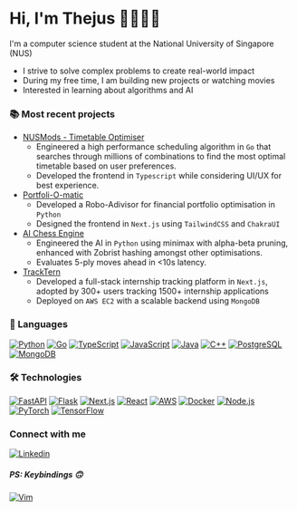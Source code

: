 # Hi, I'm Thejus 👾🧑🏾‍💻

I'm a computer science student at the National University of Singapore (NUS)
- I strive to solve complex problems to create real-world impact
- During my free time, I am building new projects or watching movies
- Interested in learning about algorithms and AI

### 📚 Most recent projects
- [NUSMods - Timetable Optimiser](https://github.com/nusmodifications/nusmods/tree/master/website/api/optimiser)
  - Engineered a high performance scheduling algorithm in `Go` that searches through millions of combinations to find the most optimal timetable based on user preferences.
  - Developed the frontend in `Typescript` while considering UI/UX for best experience.
- [Portfoli-O-matic](https://github.com/thejus03/PortfoliOmatic)
  - Developed a Robo-Adivisor for financial portfolio optimisation in `Python`
  - Designed the frontend in `Next.js` using `TailwindCSS` and `ChakraUI`
- [AI Chess Engine](https://github.com/thejus03/ChessAI)
  - Engineered the AI in `Python` using minimax with alpha-beta pruning, enhanced with Zobrist hashing amongst other optimisations.
  - Evaluates 5-ply moves ahead in <10s latency.
- [TrackTern](https://tracktern.com)
  - Developed a full-stack internship tracking platform in `Next.js`, adopted by 300+ users tracking 1500+ internship applications
  - Deployed on `AWS EC2` with a scalable backend using `MongoDB`

### 📖 Languages
[![Python](https://skillicons.dev/icons?i=python)](https://python.org)
[![Go](https://skillicons.dev/icons?i=go)](https://golang.org)
[![TypeScript](https://skillicons.dev/icons?i=ts)](https://typescriptlang.org)
[![JavaScript](https://skillicons.dev/icons?i=js)](https://developer.mozilla.org/en-US/docs/Web/JavaScript)
[![Java](https://skillicons.dev/icons?i=java)](https://java.com)
[![C++](https://skillicons.dev/icons?i=cpp)](https://cplusplus.com)
[![PostgreSQL](https://skillicons.dev/icons?i=postgres)](https://postgresql.org)
[![MongoDB](https://skillicons.dev/icons?i=mongodb)](https://mongodb.com)

### 🛠️ Technologies
[![FastAPI](https://skillicons.dev/icons?i=fastapi)](https://fastapi.tiangolo.com)
[![Flask](https://skillicons.dev/icons?i=flask)](https://flask.palletsprojects.com)
[![Next.js](https://skillicons.dev/icons?i=nextjs)](https://nextjs.org)
[![React](https://skillicons.dev/icons?i=react)](https://react.dev)
[![AWS](https://skillicons.dev/icons?i=aws)](https://aws.amazon.com)
[![Docker](https://skillicons.dev/icons?i=docker)](https://docker.com)
[![Node.js](https://skillicons.dev/icons?i=nodejs)](https://nodejs.org)
[![PyTorch](https://skillicons.dev/icons?i=pytorch)](https://pytorch.org)
[![TensorFlow](https://skillicons.dev/icons?i=tensorflow)](https://tensorflow.org)

### Connect with me
[![Linkedin](https://skillicons.dev/icons?i=linkedin)](https://www.linkedin.com/in/thejus03)
#####  PS: Keybindings 🙃
[![Vim](https://skillicons.dev/icons?i=vim)](https://www.vim.org/)
